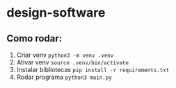 # design-software
## Como rodar:
1. Criar venv
```python3 -m venv .venv```
2. Ativar venv
```source .venv/bin/activate```
3. Instalar bibliotecas
```pip install -r requirements.txt```
4. Rodar programa
```python3 main.py```